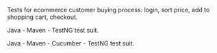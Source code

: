 Tests for ecommerce customer buying process: login, sort price, add to shopping cart, checkout. 

Java - Maven - TestNG test suit.

Java - Maven - Cucumber - TestNG test suit.
